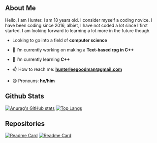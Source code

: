 ## About Me
Hello, I am Hunter. I am 18 years old. I consider myself a coding novice. I have been coding since 2016, albiet, I have not coded a lot since I first started. I am looking forward to learning a lot more in the future though.

* Looking to go into a field of **computer science** 

* 🔭 I’m currently working on making a **Text-based rpg in C++**

* 🌱 I’m currently learning **C++**

* 📫 How to reach me: **hunterleegoodman@gmail.com**

* 😄 Pronouns: **he/him**

## Github Stats

[![Anurag's GitHub stats](https://github-readme-stats.vercel.app/api?username=theticarcher38&theme=synthwave)](https://github.com/anuraghazra/github-readme-stats) [![Top Langs](https://github-readme-stats.vercel.app/api/top-langs/?username=theticarcher38&theme=synthwave)](https://github.com/anuraghazra/github-readme-stats)

## Repositories

[![Readme Card](https://github-readme-stats.vercel.app/api/pin/?username=theticarcher38&theme=synthwave&repo=LawsForPaws)](https://github.com/theticarcher38/LawsForPaws) [![Readme Card](https://github-readme-stats.vercel.app/api/pin/?username=theticarcher38&theme=synthwave&repo=Web_Server)](https://github.com/anuraghazra/github-readme-stats)
